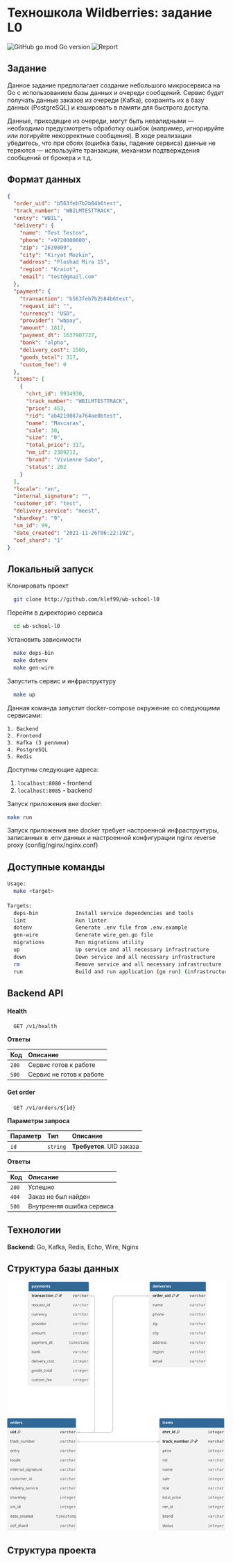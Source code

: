 # Техношкола Wildberries: задание L0

![GitHub go.mod Go version](https://img.shields.io/github/go-mod/go-version/klef99/wb-school-l0)
![Report](https://goreportcard.com/badge/github.com/klef99/wb-school-l0)

## Задание

Данное задание предполагает создание небольшого микросервиса на Go с использованием базы данных и очереди сообщений.
Сервис будет получать данные заказов из очереди (Kafka), сохранять их в базу данных (PostgreSQL) и кэшировать в памяти
для быстрого доступа.

Данные, приходящие из очереди, могут быть невалидными — необходимо предусмотреть обработку ошибок (например, игнорируйте
или логируйте некорректные сообщения). В ходе реализации убедитесь, что при сбоях (ошибка базы, падение сервиса) данные
не теряются — используйте транзакции, механизм подтверждения сообщений от брокера и т.д.

## Формат данных

```json
{
  "order_uid": "b563feb7b2b84b6test",
  "track_number": "WBILMTESTTRACK",
  "entry": "WBIL",
  "delivery": {
    "name": "Test Testov",
    "phone": "+9720000000",
    "zip": "2639809",
    "city": "Kiryat Mozkin",
    "address": "Ploshad Mira 15",
    "region": "Kraiot",
    "email": "test@gmail.com"
  },
  "payment": {
    "transaction": "b563feb7b2b84b6test",
    "request_id": "",
    "currency": "USD",
    "provider": "wbpay",
    "amount": 1817,
    "payment_dt": 1637907727,
    "bank": "alpha",
    "delivery_cost": 1500,
    "goods_total": 317,
    "custom_fee": 0
  },
  "items": [
    {
      "chrt_id": 9934930,
      "track_number": "WBILMTESTTRACK",
      "price": 453,
      "rid": "ab4219087a764ae0btest",
      "name": "Mascaras",
      "sale": 30,
      "size": "0",
      "total_price": 317,
      "nm_id": 2389212,
      "brand": "Vivienne Sabo",
      "status": 202
    }
  ],
  "locale": "en",
  "internal_signature": "",
  "customer_id": "test",
  "delivery_service": "meest",
  "shardkey": "9",
  "sm_id": 99,
  "date_created": "2021-11-26T06:22:19Z",
  "oof_shard": "1"
}
```

## Локальный запуск

Клонировать проект

```bash
  git clone http://github.com/klef99/wb-school-l0
```

Перейти в директорию сервиса

```bash
  cd wb-school-l0
```

Установить зависимости

```bash
  make deps-bin
  make dotenv
  make gen-wire
```

Запустить сервис и инфраструктуру

```bash
  make up
```

Данная команда запустит docker-compose окружение со следующими сервисами:

    1. Backend
    2. Frontend
    3. Kafka (3 реплики)
    4. PostgreSQL
    5. Redis

Доступны следующие адреса:

1. `localhost:8080` - frontend
2. `localhost:8085` - backend

Запуск приложения вне docker:

```bash
make run
```

Запуск приложения вне docker требует настроенной инфраструктуры, записанных в .env данных и настроенной конфигурации
nginx reverse proxy (config/nginx/nginx.conf)

## Доступные команды

```bash
Usage:
  make <target>

Targets:
  deps-bin            Install service dependencies and tools
  lint                Run linter
  dotenv              Generate .env file from .env.example
  gen-wire            Generate wire_gen.go file
  migrations          Run migrations utility
  up                  Up service and all necessary infrastructure
  down                Down service and all necessary infrastructure
  rm                  Remove service and all necessary infrastructure
  run                 Build and run application (go run) (infrastructure should exits)
```

## Backend API

#### Health

```http
  GET /v1/health
```

**Ответы**

| Код   | Описание                 |
|:------|:-------------------------|
| `200` | Сервис готов к работе    |
| `500` | Сервис не готов к работе |

#### Get order

```http
  GET /v1/orders/${id}
```

**Параметры запроса**

| Параметр | Тип      | Описание                  |
|:---------|:---------|:--------------------------|
| `id`     | `string` | **Требуется**. UID заказа |

**Ответы**

| Код   | Описание                  |
|:------|:--------------------------|
| `200` | Успешно                   |
| `404` | Заказ не был найден       |
| `500` | Внутренняя ошибка сервиса |

## Технологии

**Backend:** Go, Kafka, Redis, Echo, Wire, Nginx

## Структура базы данных

![image](docs/db_struct.svg)

## Структура проекта